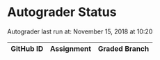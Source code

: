 # Autograder Status
Autograder last run at: November 15, 2018 at 10:20

| GitHub ID | Assignment | Graded Branch |
|-----------|------------|---------------|

